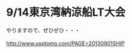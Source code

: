 # <!--:ja-->9/14東京湾納涼船LT大会<!--:-->
<!--:ja-->やりますので、ぜひぜひ・・・<br />
<br />
<a href="http://www.usptomo.com/PAGE=20130901SHIP" target="_blank">http://www.usptomo.com/PAGE=20130901SHIP</a><!--:-->
